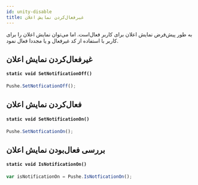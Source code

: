 ```yaml
---
id: unity-disable
title: غیرفعال‌کردن نمایش اعلان
---
```



به طور پیش‌فرض نمایش اعلان برای کاربر فعال‌است. اما می‌توان نمایش اعلان را برای کاربر با استفاده از کد غیرفعال و یا مجددا فعال نمود.

## غیرفعال‌کردن نمایش اعلان


<div dir='ltr'>

#### `static void SetNotificationOff()`

</div>

```js
Pushe.SetNotficationOff();
```

## فعال‌کردن نمایش اعلان


<div dir='ltr'>

#### `static void SetNotificationOn()`

</div>

```js
Pushe.SetNotficationOn();
```

## بررسی فعال‌بودن نمایش اعلان


<div dir='ltr'>

#### `static void IsNotificationOn()`

</div>

```js
var isNotificationOn = Pushe.IsNotficationOn();
```